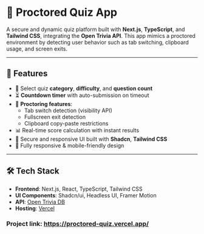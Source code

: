 # 🧠 Proctored Quiz App

A secure and dynamic quiz platform built with **Next.js**, **TypeScript**, and **Tailwind CSS**, integrating the **Open Trivia API**. This app mimics a proctored environment by detecting user behavior such as tab switching, clipboard usage, and screen exits.

---

## 🚀 Features

- 🎯 Select quiz **category**, **difficulty**, and **question count**
- ⏳ **Countdown timer** with auto-submission on timeout
- 👀 **Proctoring features**:
  - Tab switch detection (visibility API)
  - Fullscreen exit detection
  - Clipboard copy-paste restrictions
- 📊 Real-time score calculation with instant results
- 🔐 Secure and responsive UI built with **Shadcn**, **Tailwind CSS**
- 🎨 Fully responsive & mobile-friendly design

---

## 🛠 Tech Stack

- **Frontend**: Next.js, React, TypeScript, Tailwind CSS
- **UI Components**: Shadcn/ui, Headless UI, Framer Motion
- **API**: [Open Trivia DB](https://opentdb.com/)
- **Hosting**: [Vercel](https://vercel.com/)


### Project link: https://proctored-quiz.vercel.app/
